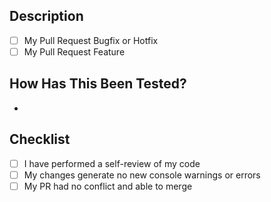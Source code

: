 <!--
    PR name should have the following convention:       type(scope): message | FNC-XYZ
    
    For multiple commits for isolated change,
    on merge, squash commits with message:              type(scope): message (#pr-number) | FNC-XYZ

    If PR is still in progress, you can add WIP in the beginning of PR name.
-->

## Description

- [ ] My Pull Request Bugfix or Hotfix
- [ ] My Pull Request Feature

<!--
    Please include a short summary of the change and which issue is fixed. Please also include relevant motivation and context.
-->


## How Has This Been Tested?

<!--
    Please describe the tests that you ran to verify your changes.
 -->

-

## Checklist

- [ ] I have performed a self-review of my code
- [ ] My changes generate no new console warnings or errors
- [ ] My PR had no conflict and able to merge
